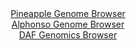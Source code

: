 <div id="Pineapple_Genome_Browser" align="center">
  <a href="https://igv.org/app/?sessionURL=blob:zZNrT9swFIb_iyXQJqVJnPRCIqEpsDIY5aKWNlCEopPESU2dONhO0ov632fQpn0ZEv2waZI_2EfHPu95_ZwtaoiQlJfIR46JeybGyEBywdsJFBUj11AQifwMmCQGEiQjgpQJQf4WZSAVTMcjfXOhVCV9y6Kq6hRQ5tyUrgkFbHgJrTQTXlinnDGIuQDFhbROBDTconnTaUkMVWXq2q7Zs1JQYAGrFryU3KpImUetfi_6FYpyUvKCREXNFH0TEGk9WmNqZvAlCCdBkhApL8n6Ij0OLi.CmTuczr_1T.fTm_Nw2g8PJzQvQdWCHD_M0_uT.mJ2PmUHzhkersI7trlrw_Owe.CcyAP36.FwVVFB5DEe4CO333UcW5tDy5Ss_qe.9aJ79j6LN7fwPZkkXZ4WMErHy2Z2_TAJzpL8nb53BmI8qTULKFmIgY9tw7X7Rs_pd163.MiwbU.7IzhF_uOTgZSAZKnTH7dIrStNDJLkpX6Dx0BcpEQgv.PZ9gB7ntPrDrq25.GdsUW1YH_P2rPp2BvYTuA4_SijTGmc00iWlTShLM0mycx8s6eXz_XVZM0bUHhz5VVxwI_mzy_D..XzKPijl68Dpku_fZ9u9COK_gl1HxFiqnhf1MaXzmC10hNGv0F7e4PZakFGnldsdGh5s3zXov3sybgoQOl8HdHHn8Q1ICiUSgcaKmlMGVXrUDvJW.Rjx9XgooQzrklEIo8_2YZt4J79.Teg7u5p9wM-">Pineapple Genome Browser</a>
</div>
<div id="Alphonso_Genome_Browser" align="center">
  <a href="https://igv.org/app/?sessionURL=blob:zZJfb9owFMW_i6VWmxQSOwmBRKomYIX1H1RhKVOrKjKJEwyJHWwngSK..7xq015WqTxsmuQH..ja99zj3wE0REjKGQiAbaKuiRAwgFzxdo7LqiBTXBIJggwXkhhAkIwIwhICggPIsFQ4Cm_1zZVSlQwsi6qqU2KWc1M6Ji7xC2e4lWbCS2vEiwIvucCKC2kNBW64RfOm05IlripT93bMrpVihS1cVCvOJLcqwvK41e_Fv6Q4J4yXJC7rQtFXA7H2oz2mZoY_DRbzQZIQKW_I_iq9GNxcDR6cy.hx4o0eo9mXReQtzuc0Z1jVglxMH7b.9Zk9vDmzx1_pXe0LEcpQC2K92d7tNvzM.Xx.uauoIPIC9VDf8VwbOToeylKy.58m14ueOL0rdxDR.W6YuVf.TITuol5Nhq2zbqM35j4aoOBJrWkAyUr0AgQNB3pG1_Y6P7aob0Do63QEpyB4ejaAEjjZ6PKnA1D7SjMDJNnWr_gYgIuUCBB0fAh7yPftrttzoe.jo3EAtSj.XrTjKPR70B7YthdntFAa6DSWrJImZsxskszMX04laRtphnx47_ZTd.bSb9XtKITL9X2IRps_punqBHTz1w_Uo77H0z_h7j1GTLU8FbaVx6P9gvZGt1AH1TaT7H68jcoplWLydkCnhZNxUWKl67Wijz.Ja7CgmCktNFTSJS2o0kZYylsQINvR4IKEF1yTCES._AANaKAu_PgbUOf4fPwO">Alphonso Genome Browser</a>
</div>


<div id="DAF_Genomics_Browser" align="center">
  <a href="https://igv.org/app/?sessionURL=blob:tZFra9swFIb_i6D95JvkW20Iw.u6NGtZWI1nllLCiX0cu7EtT5KbdiH_fcLrGGyUMehAEhLn8r46z4E8oJAN70lMmEV9i1JiEFnzfQrd0OJH6FCSuIJWokEEViiwL5DEB1KBVJDdXOvKWqlBxrZdQmVuseddU0hLuhYMpuSjqlGnmsyCDr7xHvbSKninkxXY0A417yW3oShQStOxB.y36z3o42dsPbXEdTe2qplU19qENlZaFWi3TV_i41.M_AdlvZo3SZ4mU_0VPi3KWXK1SD67F9lqHpyvsuVlngX5adpse1CjwFm48NJ8qHz25Xp3DxRO2NvNEtv7fX754Jy4704vHodGoJzRkJ65gUc9nxwN0vJi1BBIUQsaU88I2ZnBPM98vrp.oKcgeEPi2zuDKAHFTqffHoh6GjQqIvHrOFEzCBclChKbkeOENIqY74WeE0X0aBzIKNpXZvk.u4lChyWMBdYGOq1fNe00QC30Z_C1QP7WWe9_BdVvuvkYhqvzJE2LZO5rUM2ncuc4yw.t9wIog7z4sYqLDpQO_Xg.Y4FW63XYq19c3OPd8Ts-">DAF Genomics Browser</a>
</div>

